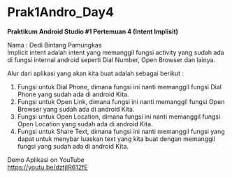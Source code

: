 # Prak1Andro_Day4
<b>Praktikum Android Studio #1 Pertemuan 4 (Intent Implisit)</b>

Nama : Dedi Bintang Pamungkas<br>
Implicit intent adalah intent yang memanggil fungsi activity yang sudah ada
di fungsi internal android seperti Dial Number, Open Browser dan lainya.<br>

Alur dari aplikasi yang akan kita buat adalah sebagai berikut :
1. Fungsi untuk Dial Phone, dimana fungsi ini nanti memanggil fungsi Dial
Phone yang sudah ada di android Kita.
2. Fungsi untuk Open Link, dimana fungsi ini nanti memanggil fungsi Open
Browser yang sudah ada di android Kita.
3. Fungsi untuk Open Location, dimana fungsi ini nanti memanggil fungsi
Open Location yang sudah ada di android Kita.
4. Fungsi untuk Share Text, dimana fungsi ini nanti memanggil fungsi yang
dapat untuk menybar luaskan text yang kita buat dengan memanggil fungsi
yang sudah ada di android Kita.<br>

Demo Aplikasi on YouTube<br>
https://youtu.be/dztjIR612fE
